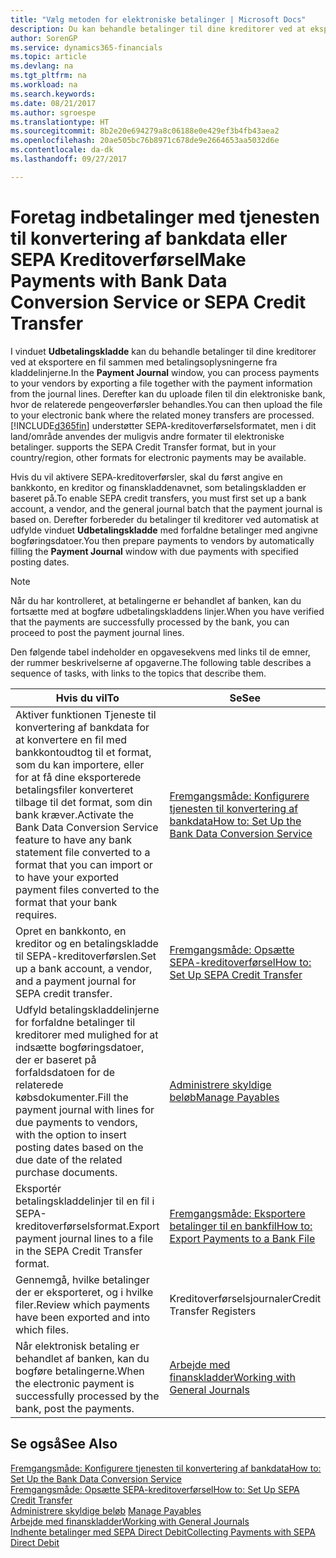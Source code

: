 ```yaml
---
title: "Vælg metoden for elektroniske betalinger | Microsoft Docs"
description: Du kan behandle betalinger til dine kreditorer ved at eksportere en fil sammen med betalingsoplysningerne fra kladdelinjerne.
author: SorenGP
ms.service: dynamics365-financials
ms.topic: article
ms.devlang: na
ms.tgt_pltfrm: na
ms.workload: na
ms.search.keywords: 
ms.date: 08/21/2017
ms.author: sgroespe
ms.translationtype: HT
ms.sourcegitcommit: 8b2e20e694279a8c06188e0e429ef3b4fb43aea2
ms.openlocfilehash: 20ae505bc76b8971c678de9e2664653aa5032d6e
ms.contentlocale: da-dk
ms.lasthandoff: 09/27/2017

---
```

# <a name="make-payments-with-bank-data-conversion-service-or-sepa-credit-transfer"></a><span data-ttu-id="db5e4-103">Foretag indbetalinger med tjenesten til konvertering af bankdata eller SEPA Kreditoverførsel</span><span class="sxs-lookup"><span data-stu-id="db5e4-103">Make Payments with Bank Data Conversion Service or SEPA Credit Transfer</span></span>
<span data-ttu-id="db5e4-104">I vinduet **Udbetalingskladde** kan du behandle betalinger til dine kreditorer ved at eksportere en fil sammen med betalingsoplysningerne fra kladdelinjerne.</span><span class="sxs-lookup"><span data-stu-id="db5e4-104">In the **Payment Journal** window, you can process payments to your vendors by exporting a file together with the payment information from the journal lines.</span></span> <span data-ttu-id="db5e4-105">Derefter kan du uploade filen til din elektroniske bank, hvor de relaterede pengeoverførsler behandles.</span><span class="sxs-lookup"><span data-stu-id="db5e4-105">You can then upload the file to your electronic bank where the related money transfers are processed.</span></span> [!INCLUDE[d365fin](includes/d365fin_md.md)]<span data-ttu-id="db5e4-106"> understøtter SEPA-kreditoverførselsformatet, men i dit land/område anvendes der muligvis andre formater til elektroniske betalinger.</span><span class="sxs-lookup"><span data-stu-id="db5e4-106"> supports the SEPA Credit Transfer format, but in your country/region, other formats for electronic payments may be available.</span></span>   

 <span data-ttu-id="db5e4-107">Hvis du vil aktivere SEPA-kreditoverførsler, skal du først angive en bankkonto, en kreditor og finanskladdenavnet, som betalingskladden er baseret på.</span><span class="sxs-lookup"><span data-stu-id="db5e4-107">To enable SEPA credit transfers, you must first set up a bank account, a vendor, and the general journal batch that the payment journal is based on.</span></span> <span data-ttu-id="db5e4-108">Derefter forbereder du betalinger til kreditorer ved automatisk at udfylde vinduet **Udbetalingskladde** med forfaldne betalinger med angivne bogføringsdatoer.</span><span class="sxs-lookup"><span data-stu-id="db5e4-108">You then prepare payments to vendors by automatically filling the **Payment Journal** window with due payments with specified posting dates.</span></span>  

> [!NOTE]  
>  <span data-ttu-id="db5e4-109">Når du har kontrolleret, at betalingerne er behandlet af banken, kan du fortsætte med at bogføre udbetalingskladdens linjer.</span><span class="sxs-lookup"><span data-stu-id="db5e4-109">When you have verified that the payments are successfully processed by the bank, you can proceed to post the payment journal lines.</span></span>  

 <span data-ttu-id="db5e4-110">Den følgende tabel indeholder en opgavesekvens med links til de emner, der rummer beskrivelserne af opgaverne.</span><span class="sxs-lookup"><span data-stu-id="db5e4-110">The following table describes a sequence of tasks, with links to the topics that describe them.</span></span>   

|<span data-ttu-id="db5e4-111">**Hvis du vil**</span><span class="sxs-lookup"><span data-stu-id="db5e4-111">**To**</span></span>|<span data-ttu-id="db5e4-112">**Se**</span><span class="sxs-lookup"><span data-stu-id="db5e4-112">**See**</span></span>|  
|------------|-------------|  
|<span data-ttu-id="db5e4-113">Aktiver funktionen Tjeneste til konvertering af bankdata for at konvertere en fil med bankkontoudtog til et format, som du kan importere, eller for at få dine eksporterede betalingsfiler konverteret tilbage til det format, som din bank kræver.</span><span class="sxs-lookup"><span data-stu-id="db5e4-113">Activate the Bank Data Conversion Service feature to have any bank statement file converted to a format that you can import or to have your exported payment files converted to the format that your bank requires.</span></span>|[<span data-ttu-id="db5e4-114">Fremgangsmåde: Konfigurere tjenesten til konvertering af bankdata</span><span class="sxs-lookup"><span data-stu-id="db5e4-114">How to: Set Up the Bank Data Conversion Service</span></span>](bank-how-setup-bank-statement-service.md)|  
|<span data-ttu-id="db5e4-115">Opret en bankkonto, en kreditor og en betalingskladde til SEPA-kreditoverførslen.</span><span class="sxs-lookup"><span data-stu-id="db5e4-115">Set up a bank account, a vendor, and a payment journal for SEPA credit transfer.</span></span>|[<span data-ttu-id="db5e4-116">Fremgangsmåde: Opsætte SEPA-kreditoverførsel</span><span class="sxs-lookup"><span data-stu-id="db5e4-116">How to: Set Up SEPA Credit Transfer</span></span>](finance-how-to-set-up-sepa-credit-transfer.md)|  
|<span data-ttu-id="db5e4-117">Udfyld betalingskladdelinjerne for forfaldne betalinger til kreditorer med mulighed for at indsætte bogføringsdatoer, der er baseret på forfaldsdatoen for de relaterede købsdokumenter.</span><span class="sxs-lookup"><span data-stu-id="db5e4-117">Fill the payment journal with lines for due payments to vendors, with the option to insert posting dates based on the due date of the related purchase documents.</span></span>|[<span data-ttu-id="db5e4-118">Administrere skyldige beløb</span><span class="sxs-lookup"><span data-stu-id="db5e4-118">Manage Payables</span></span>](payables-manage-payables.md)|  
|<span data-ttu-id="db5e4-119">Eksportér betalingskladdelinjer til en fil i SEPA-kreditoverførselsformat.</span><span class="sxs-lookup"><span data-stu-id="db5e4-119">Export payment journal lines to a file in the SEPA Credit Transfer format.</span></span>|[<span data-ttu-id="db5e4-120">Fremgangsmåde: Eksportere betalinger til en bankfil</span><span class="sxs-lookup"><span data-stu-id="db5e4-120">How to: Export Payments to a Bank File</span></span>](payables-how-export-payments-bank-file.md)|  
|<span data-ttu-id="db5e4-121">Gennemgå, hvilke betalinger der er eksporteret, og i hvilke filer.</span><span class="sxs-lookup"><span data-stu-id="db5e4-121">Review which payments have been exported and into which files.</span></span>|<span data-ttu-id="db5e4-122">Kreditoverførselsjournaler</span><span class="sxs-lookup"><span data-stu-id="db5e4-122">Credit Transfer Registers</span></span>|  
|<span data-ttu-id="db5e4-123">Når elektronisk betaling er behandlet af banken, kan du bogføre betalingerne.</span><span class="sxs-lookup"><span data-stu-id="db5e4-123">When the electronic payment is successfully processed by the bank, post the payments.</span></span>|[<span data-ttu-id="db5e4-124">Arbejde med finanskladder</span><span class="sxs-lookup"><span data-stu-id="db5e4-124">Working with General Journals</span></span>](ui-work-general-journals.md)|  

## <a name="see-also"></a><span data-ttu-id="db5e4-125">Se også</span><span class="sxs-lookup"><span data-stu-id="db5e4-125">See Also</span></span>  
[<span data-ttu-id="db5e4-126">Fremgangsmåde: Konfigurere tjenesten til konvertering af bankdata</span><span class="sxs-lookup"><span data-stu-id="db5e4-126">How to: Set Up the Bank Data Conversion Service</span></span>](bank-how-setup-bank-statement-service.md)  
[<span data-ttu-id="db5e4-127">Fremgangsmåde: Opsætte SEPA-kreditoverførsel</span><span class="sxs-lookup"><span data-stu-id="db5e4-127">How to: Set Up SEPA Credit Transfer</span></span>](finance-how-to-set-up-sepa-credit-transfer.md)  
<span data-ttu-id="db5e4-128">[Administrere skyldige beløb](payables-manage-payables.md) </span><span class="sxs-lookup"><span data-stu-id="db5e4-128">[Manage Payables](payables-manage-payables.md) </span></span>  
[<span data-ttu-id="db5e4-129">Arbejde med finanskladder</span><span class="sxs-lookup"><span data-stu-id="db5e4-129">Working with General Journals</span></span>](ui-work-general-journals.md)  
[<span data-ttu-id="db5e4-130">Indhente betalinger med SEPA Direct Debit</span><span class="sxs-lookup"><span data-stu-id="db5e4-130">Collecting Payments with SEPA Direct Debit</span></span>](finance-collect-payments-with-sepa-direct-debit.md)   

